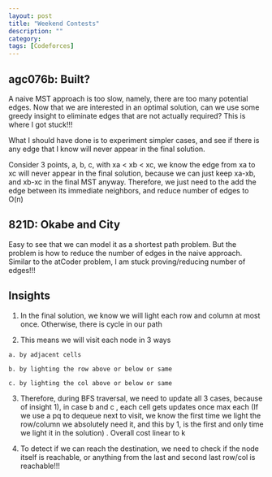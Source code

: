 ```yaml
---
layout: post
title: "Weekend Contests"
description: ""
category: 
tags: [Codeforces]
---
```


agc076b: Built?
--------
A naive MST approach is too slow, namely, there are too many potential edges. Now that we are interested in an optimal solution, can we use some greedy insight to eliminate edges that are not actually required? This is where I got stuck!!!

What I should have done is to experiment simpler cases, and see if there is any edge that I know will never appear in the final solution.

Consider 3 points, a, b, c, with xa < xb < xc, we know the edge from xa to xc will never appear in the final solution, because we can just keep xa-xb, and xb-xc in the final MST anyway. Therefore, we just need to the add the edge between its immediate neighbors, and reduce number of edges to O(n)


821D: Okabe and City
--------
Easy to see that we can model it as a shortest path problem. But the problem is how to reduce the number of edges in the naive approach. Similar to the atCoder problem, I am stuck proving/reducing number of edges!!!

Insights
--------
1. In the final solution, we know we will light each row and column at most once. Otherwise, there is cycle in our path

2. This means we will visit each node in 3 ways
``` 
a. by adjacent cells 

b. by lighting the row above or below or same 

c. by lighting the col above or below or same

```

3. Therefore, during BFS traversal, we need to update all 3 cases, because of insight 1), in case b and c , each cell gets updates once max each (If we use a pq to dequeue next to visit, we know the first time we light the row/column we absolutely need it, and this by 1, is the first and only time we light it in the solution) . Overall cost linear to k 

4. To detect if we can reach the destination, we need to check if the node itself is reachable, or anything from the last and second last row/col is reachable!!!












